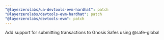 ```yaml
---
"@layerzerolabs/ua-devtools-evm-hardhat": patch
"@layerzerolabs/devtools-evm-hardhat": patch
"@layerzerolabs/devtools-evm": patch
---
```


Add support for submitting transactions to Gnosis Safes using @safe-global
